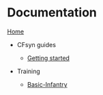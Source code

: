 <!-- docs/_sidebar.md -->
# Documentation

[Home](/)

- CFsyn guides
  - [Getting started](Getting-started.md "The greatest getting started guide in the world")

- Training
  - [Basic-Infantry](Basic-Infrantry.md )
